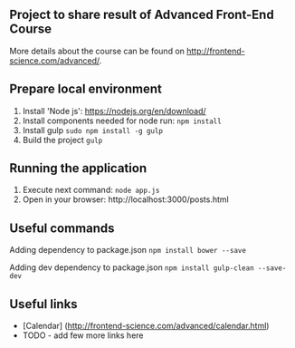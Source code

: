 ## Project to share result of Advanced Front-End Course
More details about the course can be found on http://frontend-science.com/advanced/.

## Prepare local environment
1. Install 'Node js':
https://nodejs.org/en/download/
2. Install components needed for node run:
```npm install```
3. Install gulp
```sudo npm install -g gulp```
4. Build the project
`gulp`

## Running the application
1. Execute next command:
```node app.js```
2. Open in your browser:
http://localhost:3000/posts.html


## Useful commands
Adding dependency to package.json
```npm install bower --save```

Adding dev dependency to package.json
```npm install gulp-clean --save-dev```

## Useful links
+ [Calendar] (http://frontend-science.com/advanced/calendar.html)
+ TODO - add few more links here
